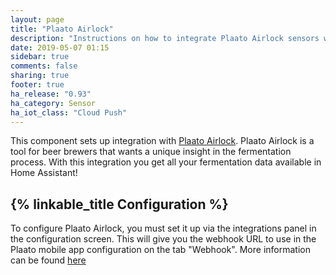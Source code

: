 ```yaml
---
layout: page
title: "Plaato Airlock"
description: "Instructions on how to integrate Plaato Airlock sensors within Home Assistant."
date: 2019-05-07 01:15
sidebar: true
comments: false
sharing: true
footer: true
ha_release: "0.93"
ha_category: Sensor
ha_iot_class: "Cloud Push"
---
```


This component sets up integration with [Plaato Airlock](https://www.plaato.io/). 
Plaato Airlock is a tool for beer brewers that wants a unique insight in the fermentation process. 
With this integration you get all your fermentation data available in Home Assistant! 

## {% linkable_title Configuration %}

To configure Plaato Airlock, you must set it up via the integrations panel in the configuration screen. 
This will give you the webhook URL to use in the Plaato mobile app configuration on the tab "Webhook". 
More information can be found [here](https://plaato.io/apps/help-center#!hc-general)